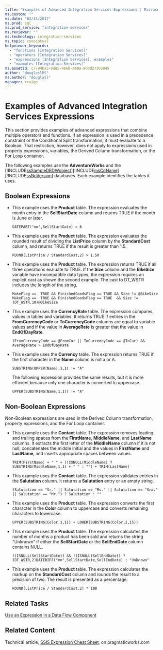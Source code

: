 ```yaml
---
title: "Examples of Advanced Integration Services Expressions | Microsoft Docs"
ms.custom: ""
ms.date: "03/14/2017"
ms.prod: sql
ms.prod_service: "integration-services"
ms.reviewer: ""
ms.technology: integration-services
ms.topic: conceptual
helpviewer_keywords: 
  - "functions [Integration Services]"
  - "operators [Integration Services]"
  - "expressions [Integration Services], examples"
  - "examples [Integration Services]"
ms.assetid: c7794ba3-0de5-466b-ae8a-9ddd27360049
author: "douglaslMS"
ms.author: "douglasl"
manager: craigg
---
```

# Examples of Advanced Integration Services Expressions
  This section provides examples of advanced expressions that combine multiple operators and functions. If an expression is used in a precedence constraint or the Conditional Split transformation, it must evaluate to a Boolean. That restriction, however, does not apply to expressions used in property expressions, variables, the Derived Column transformation, or the For Loop container.  
  
 The following examples use the **AdventureWorks** and the [!INCLUDE[ssSampleDBDWobject](../../includes/sssampledbdwobject-md.md)][!INCLUDE[msCoName](../../includes/msconame-md.md)] [!INCLUDE[ssNoVersion](../../includes/ssnoversion-md.md)] databases. Each example identifies the tables it uses.  
  
## Boolean Expressions  
  
-   This example uses the **Product** table. The expression evaluates the month entry in the **SellStartDate** column and returns TRUE if the month is June or later.  
  
    ```  
    DATEPART("mm",SellStartDate) > 6  
    ```  
  
-   This example uses the **Product** table. The expression evaluates the rounded result of dividing the **ListPrice** column by the **StandardCost** column, and returns TRUE if the result is greater than 1.5.  
  
    ```  
    ROUND(ListPrice / StandardCost,2) > 1.50  
    ```  
  
-   This example uses the **Product** table. The expression returns TRUE if all three operations evaluate to TRUE. If the **Size** column and the **BikeSize** variable have incompatible data types, the expression requires an explicit cast as shown the second example. The cast to DT_WSTR includes the length of the string.  
  
    ```  
    MakeFlag ==  TRUE && FinishedGoodsFlag == TRUE && Size != @BikeSize  
    MakeFlag ==  TRUE && FinishedGoodsFlag == TRUE  && Size != (DT_WSTR,10)@BikeSize  
    ```  
  
-   This example uses the **CurrencyRate** table. The expression compares values in tables and variables. It returns TRUE if entries in the **FromCurrencyCode** or **ToCurrencyCode** columns are equal to variable values and if the value in **AverageRate** is greater that the value in **EndOfDayRate**.  
  
    ```  
    (FromCurrencyCode == @FromCur || ToCurrencyCode == @ToCur) && AverageRate > EndOfDayRate  
    ```  
  
-   This example uses the **Currency** table. The expression returns TRUE if the first character in the **Name** column is not a or A.  
  
    ```  
    SUBSTRING(UPPER(Name),1,1) != "A"  
    ```  
  
     The following expression provides the same results, but it is more efficient because only one character is converted to uppercase.  
  
    ```  
    UPPER(SUBSTRING(Name,1,1)) != "A"  
    ```  
  
## Non-Boolean Expressions  
 Non-Boolean expressions are used in the Derived Column transformation, property expressions, and the For Loop container.  
  
-   This example uses the **Contact** table. The expression removes leading and trailing spaces from the **FirstName**, **MiddleName**, and **LastName** columns. It extracts the first letter of the **MiddleName** column if it is not null, concatenates the middle initial and the values in **FirstName** and **LastName**, and inserts appropriate spaces between values.  
  
    ```  
    TRIM(FirstName) + " " + (!ISNULL(MiddleName) ? SUBSTRING(MiddleName,1,1) + " " : "") + TRIM(LastName)  
    ```  
  
-   This example uses the **Contact** table. The expression validates entries in the **Salutation** column. It returns a **Salutation** entry or an empty string.  
  
    ```  
    (Salutation == "Sr." || Salutation == "Ms." || Salutation == "Sra." || Salutation == "Mr.") ? Salutation : ""  
    ```  
  
-   This example uses the **Product** table. The expression converts the first character in the **Color** column to uppercase and converts remaining characters to lowercase.  
  
    ```  
    UPPER(SUBSTRING(Color,1,1)) + LOWER(SUBSTRING(Color,2,15))  
    ```  
  
-   This example uses the **Product** table. The expression calculates the number of months a product has been sold and returns the string "Unknown" if either the **SellStartDate** or the **SellEndDate** column contains NULL.  
  
    ```  
    !(ISNULL(SellStartDate)) && !(ISNULL(SellEndDate)) ? (DT_WSTR,2)DATEDIFF("mm",SellStartDate,SellEndDate) : "Unknown"  
    ```  
  
-   This example uses the **Product** table. The expression calculates the markup on the **StandardCost** column and rounds the result to a precision of two. The result is presented as a percentage.  
  
    ```  
    ROUND(ListPrice / StandardCost,2) * 100  
    ```  
  
## Related Tasks  
 [Use an Expression in a Data Flow Component](http://msdn.microsoft.com/library/9181b998-d24a-41fb-bb3c-14eee34f910d)  
  
## Related Content  
 Technical article, [SSIS Expression Cheat Sheet](http://go.microsoft.com/fwlink/?LinkId=746575), on pragmaticworks.com  
  
  
